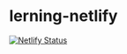 # lerning-netlify

[![Netlify Status](https://api.netlify.com/api/v1/badges/a9813e58-2702-4dd1-a15c-27db5b295f68/deploy-status)](https://app.netlify.com/sites/takagiyuuki-learning-netlify/deploys)
